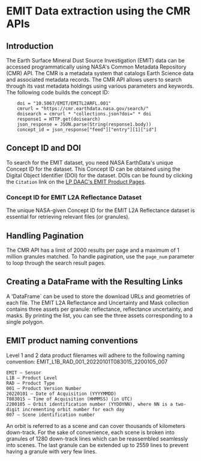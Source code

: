 # EMIT Data extraction using the CMR APIs

## Introduction
The Earth Surface Mineral Dust Source Investigation (EMIT) data can be accessed programmatically using NASA's Common Metadata Repository (CMR) API. The CMR is a metadata system that catalogs Earth Science data and associated metadata records. The CMR API allows users to search through its vast metadata holdings using various parameters and keywords. The following code builds the concept ID:

        doi = "10.5067/EMIT/EMITL2ARFL.001"
        cmrurl = "https://cmr.earthdata.nasa.gov/search/"
        doisearch = cmrurl * "collections.json?doi=" * doi
        response1 = HTTP.get(doisearch)
        json_response = JSON.parse(String(response1.body))
        concept_id = json_response["feed"]["entry"][1]["id"]

## Concept ID and DOI
To search for the EMIT dataset, you need NASA EarthData's unique Concept ID for the dataset. This Concept ID can be obtained using the Digital Object Identifier (DOI) for the dataset. DOIs can be found by clicking the `Citation` link on the [LP DAAC's EMIT Product Pages](https://lpdaac.usgs.gov/product_search/?query=emit&view=cards&sort=title).

### Concept ID for EMIT L2A Reflectance Dataset
The unique NASA-given Concept ID for the EMIT L2A Reflectance dataset is essential for retrieving relevant files (or granules).

## Handling Pagination
The CMR API has a limit of 2000 results per page and a maximum of 1 million granules matched. To handle pagination, use the `page_num` parameter to loop through the search result pages.

## Creating a DataFrame with the Resulting Links
A 'DataFrame` can be used to store the download URLs and geometries of each file. The EMIT L2A Reflectance and Uncertainty and Mask collection contains three assets per granule: reflectance, reflectance uncertainty, and masks. By printing the list, you can see the three assets corresponding to a single polygon.

## EMIT product naming conventions
Level 1 and 2 data product filenames will adhere to the following naming convention: EMIT_L1B_RAD_001_20220101T083015_2200105_007

    EMIT – Sensor
    L1B – Product Level
    RAD – Product Type
    001 – Product Version Number
    20220101 – Date of Acquisition (YYYYMMDD)
    T083015 – Time of Acquisition (HHMMSS) (in UTC)
    2200105 – Orbit identification number (YYDOYNN), where NN is a two-digit incrementing orbit number for each day
    007 – Scene identification number

An orbit is referred to as a scene and can cover thousands of kilometers down-track. For the sake of convenience, each scene is broken into granules of 1280 down-track lines which can be reassembled seamlessly into scenes. The last granule can be extended up to 2559 lines to prevent having a granule with very few lines.
